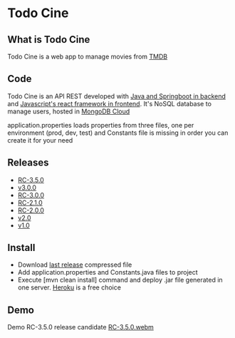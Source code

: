 # Todo Cine

## What is Todo Cine

Todo Cine is a web app to manage movies from [TMDB](https://www.themoviedb.org/) 

## Code

Todo Cine is an API REST developed with [Java and Springboot in backend](https://github.com/abeltran10/todocine_backend) and [Javascript's react framework in frontend](https://github.com/abeltran10/todo_cine_frontend). It's NoSQL database to manage users, hosted in [MongoDB Cloud](https://cloud.mongodb.com/)


application.properties loads properties from three files, one per environment (prod, dev, test) and Constants file is missing in order you can create it for your need

## Releases
- [RC-3.5.0](https://github.com/abeltran10/todocine_backend/releases/tag/RC-3.5.0)
- [v3.0.0](https://github.com/abeltran10/todocine_backend/releases/tag/v3.0.0)
- [RC-3.0.0](https://github.com/abeltran10/todocine_backend/releases/tag/RC-3.0.0)
- [RC-2.1.0](https://github.com/abeltran10/todocine_backend/releases/tag/RC-2.1.0)
- [RC-2.0.0](https://github.com/abeltran10/todocine_backend/releases/tag/RC-2.0.0)
- [v2.0](https://github.com/abeltran10/todocine_backend/releases/tag/v2.0)
- [v1.0](https://github.com/abeltran10/todocine_backend/releases/tag/v1.0)

## Install

- Download [last release](https://github.com/abeltran10/todocine_backend/releases/tag/RC-3.5.0) compressed file 
- Add application.properties and Constants.java files to project
- Execute [mvn clean install] command and deploy .jar file generated in one server. [Heroku](https://heroku.com) is a free choice

## Demo

Demo RC-3.5.0 release candidate
[RC-3.5.0.webm](https://github.com/abeltran10/todocine_backend/assets/44783052/976bff7d-8ac3-44a9-8198-83657f0044c0)














